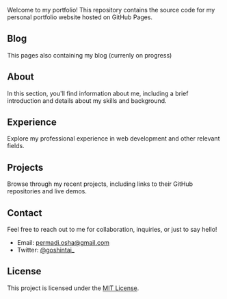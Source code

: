 Welcome to my portfolio! This repository contains the source code for my personal portfolio website hosted on GitHub Pages.

## Blog

This pages also containing my blog (currenly on progress)

## About

In this section, you'll find information about me, including a brief introduction and details about my skills and background.

## Experience

Explore my professional experience in web development and other relevant fields.

## Projects

Browse through my recent projects, including links to their GitHub repositories and live demos.

## Contact

Feel free to reach out to me for collaboration, inquiries, or just to say hello!

- Email: [permadi.osha@gmail.com](mailto:permadi.osha@gmail.com)
- Twitter: [@goshintai_](https://twitter.com/goshintai_)

## License

This project is licensed under the [MIT License](LICENSE).
